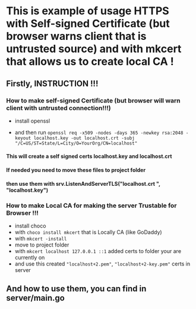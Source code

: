 # This is example of usage HTTPS with Self-signed Certificate (but browser warns client that is untrusted source) and with mkcert that allows us to create local CA !

## Firstly, INSTRUCTION !!!

### How to make self-signed Certificate (but browser will warn client with untrusted connection!!!)

* install openssl

* and then run
`openssl req -x509 -nodes -days 365 -newkey rsa:2048 -keyout localhost.key -out localhost.crt -subj "/C=US/ST=State/L=City/O=YourOrg/CN=localhost" `

#### This will create a self signed certs localhost.key and  localhost.crt
#### If needed you need to move these files to project folder

#### then use them with srv.ListenAndServerTLS("localhost.crt ", "localhost.key")

### How to make Local CA for making the server Trustable for Browser !!!

* install choco
* with `choco install mkcert` that is Locally CA (like GoDaddy)
* with `mkcert -install`
* move to project folder
* with `mkcert localhost 127.0.0.1 ::1` added certs to folder your are currently on
* and use this created `"localhost+2.pem"`, `"localhost+2-key.pem"` certs in server

## And how to use them, you can find in server/main.go
